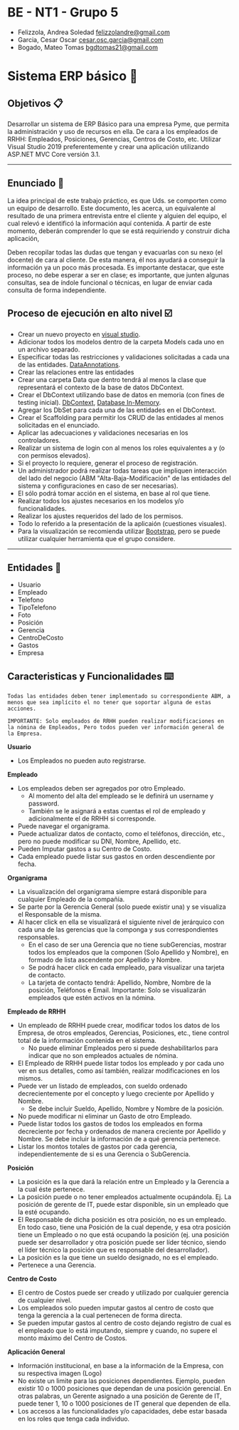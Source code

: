 # BE - NT1 - Grupo 5
 - Felizzola, Andrea Soledad	felizzolandre@gmail.com
 - Garcia, Cesar Oscar	cesar.osc.garcia@gmail.com
 - Bogado, Mateo Tomas	bgdtomas21@gmail.com

# Sistema ERP básico 📖
## Objetivos 📋
Desarrollar un sistema de ERP Básico para una empresa Pyme, que permita la administración y uso de recursos en ella. 
De cara a los empleados de RRHH: Empleados, Posiciones, Gerencias, Centros de Costo, etc. 
Utilizar Visual Studio 2019 preferentemente y crear una aplicación utilizando ASP.NET MVC Core versión 3.1.

<hr />

## Enunciado 📢
La idea principal de este trabajo práctico, es que Uds. se comporten como un equipo de desarrollo. Este documento, les acerca, un equivalente al resultado de una primera entrevista entre el cliente y alguien del equipo, el cual relevó e identificó la información aquí contenida. A partir de este momento, deberán comprender lo que se está requiriendo y construir dicha aplicación,

Deben recopilar todas las dudas que tengan y evacuarlas con su nexo (el docente) de cara al cliente. De esta manera, él nos ayudará a conseguir la información ya un poco más procesada. Es importante destacar, que este proceso, no debe esperar a ser en clase; es importante, que junten algunas consultas, sea de índole funcional o técnicas, en lugar de enviar cada consulta de forma independiente.

## Proceso de ejecución en alto nivel ☑️
 - Crear un nuevo proyecto en [visual studio](https://visualstudio.microsoft.com/en/vs/).
 - Adicionar todos los modelos dentro de la carpeta Models cada uno en un archivo separado.
 - Especificar todas las restricciones y validaciones solicitadas a cada una de las entidades. [DataAnnotations](https://docs.microsoft.com/en-us/dotnet/api/system.componentmodel.dataannotations?view=netcore-3.1).
 - Crear las relaciones entre las entidades
 - Crear una carpeta Data que dentro tendrá al menos la clase que representará el contexto de la base de datos DbContext. 
 - Crear el DbContext utilizando base de datos en memoria (con fines de testing inicial). [DbContext](https://docs.microsoft.com/en-us/dotnet/api/microsoft.entityframeworkcore.dbcontext?view=efcore-3.1), [Database In-Memory](https://docs.microsoft.com/en-us/ef/core/providers/in-memory/?tabs=vs).
 - Agregar los DbSet para cada una de las entidades en el DbContext.
 - Crear el Scaffolding para permitir los CRUD de las entidades al menos solicitadas en el enunciado.
 - Aplicar las adecuaciones y validaciones necesarias en los controladores.  
 - Realizar un sistema de login con al menos los roles equivalentes a <Usuario Cliente> y <Usuario Administrador> (o con permisos elevados).
 - Si el proyecto lo requiere, generar el proceso de registración. 
 - Un administrador podrá realizar todas tareas que impliquen interacción del lado del negocio (ABM "Alta-Baja-Modificación" de las entidades del sistema y configuraciones en caso de ser necesarias).
 - El <Usuario Cliente> sólo podrá tomar acción en el sistema, en base al rol que tiene.
 - Realizar todos los ajustes necesarios en los modelos y/o funcionalidades.
 - Realizar los ajustes requeridos del lado de los permisos.
 - Todo lo referido a la presentación de la aplicaión (cuestiones visuales).
 - Para la visualización se recomienda utilizar [Bootstrap](https://getbootstrap.com/), pero se puede utilizar cualquier herramienta que el grupo considere.

<hr />

## Entidades 📄
- Usuario
- Empleado
- Telefono
- TipoTelefono
- Foto
- Posición
- Gerencia
- CentroDeCosto
- Gastos
- Empresa

## Caracteristicas y Funcionalidades ⌨️
`Todas las entidades deben tener implementado su correspondiente ABM, a menos que sea implícito el no tener que soportar alguna de estas acciones.`

`IMPORTANTE: Solo empleados de RRHH pueden realizar modificaciones en la nómina de Empleados, Pero todos pueden ver información general de la Empresa.`

**Usuario**
- Los Empleados no pueden auto registrarse.

**Empleado**
- Los empleados deben ser agregados por otro Empleado.
	- Al momento del alta del empleado se le definirá un username y password.
    - También se le asignará a estas cuentas el rol de empleado y adicionalmente el de RRHH si corresponde.
- Puede navegar el organigrama. 
- Puede actualizar datos de contacto, como el teléfonos, dirección, etc., pero no puede modificar su DNI, Nombre, Apellido, etc.
- Pueden Imputar gastos a su Centro de Costo.
- Cada empleado puede listar sus gastos en orden descendiente por fecha.

**Organigrama**
- La visualización del organigrama siempre estará disponible para cualquier Empleado de la compañía. 
- Se parte por la Gerencia General (solo puede existir una) y se visualiza el Responsable de la misma.
- Al hacer click en ella se visualizará el siguiente nivel de jerárquico con cada una de las gerencias que la componga y sus correspondientes responsables.
    - En el caso de ser una Gerencia que no tiene subGerencias, mostrar todos los empleados que la componen (Solo Apellido y Nombre), en formado de lista ascendente por Apellido y Nombre.
    - Se podrá hacer click en cada empleado, para visualizar una tarjeta de contacto.
    - La tarjeta de contacto tendrá: Apellido, Nombre, Nombre de la posición, Teléfonos e Email.
    Importante: Solo se visualizarán empleados que estén activos en la nómina. 

**Empleado de RRHH**
- Un empleado de RRHH puede crear, modificar todos los datos de los Empresa, de otros empleados, Gerencias, Posiciones, etc., tiene control total de la información contenida en el sistema.
    - No puede eliminar Empleados pero si puede deshabilitarlos para indicar que no son empleados actuales de nómina.
- El Empleado de RRHH puede listar todos los empleado y por cada uno ver en sus detalles, como así también, realizar modificaciones en los mismos. 
- Puede ver un listado de empleados, con sueldo ordenado decrecientemente por el concepto y luego creciente por Apellido y Nombre. 
    - Se debe incluir Sueldo, Apellido, Nombre y Nombre de la posición.
- No puede modificar ni eliminar un Gasto de otro Empleado.
- Puede listar todos los gastos de todos los empleados en forma decreciente por fecha y ordenados de manera creciente por Apellido y Nombre. Se debe incluir la información de a qué gerencia pertenece.
- Listar los montos totales de gastos por cada gerencia, independientemente de si es una Gerencia o SubGerencia.

**Posición**
- La posición es la que dará la relación entre un Empleado y la Gerencia a la cual éste pertenece.
- La posición puede o no tener empleados actualmente ocupándola. Ej. La posición de gerente de IT, puede estar disponible, sin un empleado que la esté ocupando.
- El Responsable de dicha posición es otra posición, no es un empleado. En todo caso, tiene una Posición de la cual depende, y esa otra posición tiene un Empleado o no que está ocupando la posición (ej. una posición puede ser desarrollador y otra posición puede ser líder técnico, siendo el líder técnico la posición que es responsable del desarrollador).
- La posición es la que tiene un sueldo designado, no es el empleado.
- Pertenece a una Gerencia.

**Centro de Costo**
- El centro de Costos puede ser creado y utilizado por cualquier gerencia de cualquier nivel.
- Los empleados solo pueden imputar gastos al centro de costo que tenga la gerencia a la cual pertenecen de forma directa.
- Se pueden imputar gastos al centro de costo dejando registro de cual es el empleado que lo está imputando, siempre y cuando, no supere el monto máximo del Centro de Costos.

**Aplicación General**
- Información institucional, en base a la información de la Empresa, con su respectiva imagen (Logo)
- No existe un limite para las posiciones dependientes. Ejemplo, pueden existir 10 o 1000 posiciones que dependan de una posición gerencial. En otras palabras, un Gerente asignado a una posición de Gerente de IT, puede tener 1, 10 o 1000 posiciones de IT general que dependen de ella. 
- Los accesos a las funcionalidades y/o capacidades, debe estar basada en los roles que tenga cada individuo.
